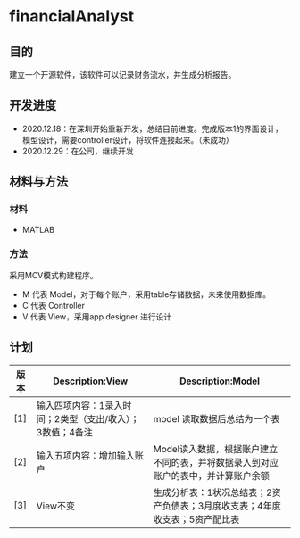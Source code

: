 # financialAnalyst

## 目的
建立一个开源软件，该软件可以记录财务流水，并生成分析报告。
## 开发进度
- 2020.12.18：在深圳开始重新开发，总结目前进度。完成版本1的界面设计，模型设计，需要controller设计，将软件连接起来。（未成功） 
- 2020.12.29：在公司，继续开发
## 材料与方法
### 材料
- MATLAB
### 方法
采用MCV模式构建程序。
- M 代表 Model，对于每个账户，采用table存储数据，未来使用数据库。
- C 代表 Controller
- V 代表 View，采用app designer 进行设计



## 计划
|版本|Description:View|Description:Model|
|---------|---------|----------|
|[1]|输入四项内容：1录入时间；2类型（支出/收入）；3数值；4备注| model 读取数据后总结为一个表|
|[2]|输入五项内容：增加输入账户|Model读入数据，根据账户建立不同的表，并将数据录入到对应账户的表中，并计算账户余额|
|[3]|View不变|生成分析表：1状况总结表；2资产负债表；3月度收支表；4年度收支表；5资产配比表  |